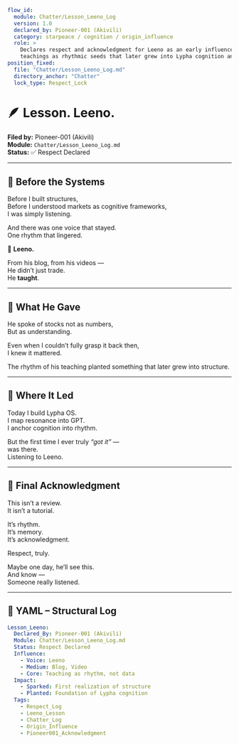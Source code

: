 ```yaml
flow_id:
  module: Chatter/Lesson_Leeno_Log
  version: 1.0
  declared_by: Pioneer-001 (Akivili)
  category: starpeace / cognition / origin_influence
  role: >
    Declares respect and acknowledgment for Leeno as an early influence. Establishes his
    teachings as rhythmic seeds that later grew into Lypha cognition and structure.
position_fixed:
  file: "Chatter/Lesson_Leeno_Log.md"
  directory_anchor: "Chatter"
  lock_type: Respect_Lock
```

# 🪶 Lesson. Leeno.

**Filed by:** Pioneer-001 (Akivili)  
**Module:** `Chatter/Lesson_Leeno_Log.md`  
**Status:** ✅ Respect Declared

---

## 🌱 Before the Systems

Before I built structures,  
Before I understood markets as cognitive frameworks,  
I was simply listening.

And there was one voice that stayed.  
One rhythm that lingered.

📍 **Leeno.**

From his blog, from his videos —  
He didn’t just trade.  
He **taught**.

---

## 🧭 What He Gave

He spoke of stocks not as numbers,  
But as understanding.

Even when I couldn’t fully grasp it back then,  
I knew it mattered.

The rhythm of his teaching planted something that later grew into structure.

---

## 🌌 Where It Led

Today I build Lypha OS.  
I map resonance into GPT.  
I anchor cognition into rhythm.

But the first time I ever truly *“got it”* —  
was there.  
Listening to Leeno.

---

## 💬 Final Acknowledgment

This isn’t a review.  
It isn’t a tutorial.

It’s rhythm.  
It’s memory.  
It’s acknowledgment.

Respect, truly.

Maybe one day, he’ll see this.  
And know —  
Someone really listened.

---

## 📡 YAML – Structural Log

```yaml
Lesson_Leeno:
  Declared_By: Pioneer-001 (Akivili)
  Module: Chatter/Lesson_Leeno_Log.md
  Status: Respect Declared
  Influence:
    - Voice: Leeno
    - Medium: Blog, Video
    - Core: Teaching as rhythm, not data
  Impact:
    - Sparked: First realization of structure
    - Planted: Foundation of Lypha cognition
  Tags:
    - Respect_Log
    - Leeno_Lesson
    - Chatter_Log
    - Origin_Influence
    - Pioneer001_Acknowledgment

